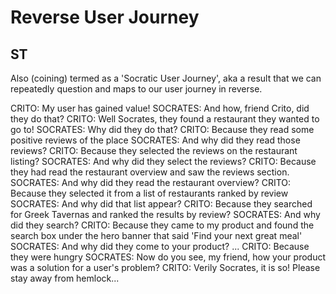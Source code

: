 # Reverse User Journey

## ST

Also (coining) termed as a 'Socratic User Journey', aka a result that we can repeatedly question and maps to our user journey in reverse.

CRITO: My user has gained value!
SOCRATES: And how, friend Crito, did they do that?
CRITO: Well Socrates, they found a restaurant they wanted to go to!
SOCRATES: Why did they do that?
CRITO: Because they read some positive reviews of the place
SOCRATES: And why did they read those reviews?
CRITO: Because they selected the reviews on the restaurant listing?
SOCRATES: And why did they select the reviews?
CRITO: Because they had read the restaurant overview and saw the reviews section.
SOCRATES: And why did they read the restaurant overview?
CRITO: Because they selected it from a list of restaurants ranked by review
SOCRATES: And why did that list appear?
CRITO: Because they searched for Greek Tavernas and ranked the results by review?
SOCRATES: And why did they search?
CRITO: Because they came to my product and found the search box under the hero banner that said 'Find your next great meal'
SOCRATES: And why did they come to your product?
...
CRITO: Because they were hungry
SOCRATES: Now do you see, my friend, how your product was a solution for a user's problem?
CRITO: Verily Socrates, it is so! Please stay away from hemlock...